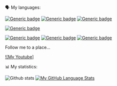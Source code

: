 🗣 My languages:

[![Generic badge](https://img.shields.io/badge/Code-C%23-000aff.svg)](https://shields.io/)
[![Generic badge](https://img.shields.io/badge/Code-C++-7500fa)](https://shields.io/)
[![Generic badge](https://img.shields.io/badge/Code-Visual%20Basic-8a00fa)](https://shields.io/)

[![Generic badge](https://img.shields.io/badge/Code-F%23-1c6105.svg)](https://shields.io/)

[![Generic badge](https://img.shields.io/badge/Code-Python-802121.svg)](https://shields.io/)
[![Generic badge](https://img.shields.io/badge/Code-SQL-ab5635)](https://shields.io/)
[![Generic badge](https://img.shields.io/badge/Code-Assembly-d1833f)](https://shields.io/)
<!--
[![Generic badge]()](https://shields.io/)
[![Generic badge]()](https://shields.io/)
[![Generic badge]()](https://shields.io/)
-->

Follow me to a place...

[![My Youtube]](https://www.youtube.com/channel/UCu-5F8ZwJ_FVeHjPpNIudxA)
&nbsp;&nbsp;

📊 My statistics:

![Github stats](https://github-readme-stats.vercel.app/api?username=RusMermaid&theme=codeSTACKr&show_icons=true&count_private=true)
[![My GitHub Language Stats](https://github-readme-stats.vercel.app/api/top-langs/?username=RusMermaid&langs_count=10&&exclude_repo=Ural_CS,AI_Digits_Remake_Neo&count_private=true&theme=codeSTACKr&hide=nix)]()


<!--&include_repo=Ural_CS
